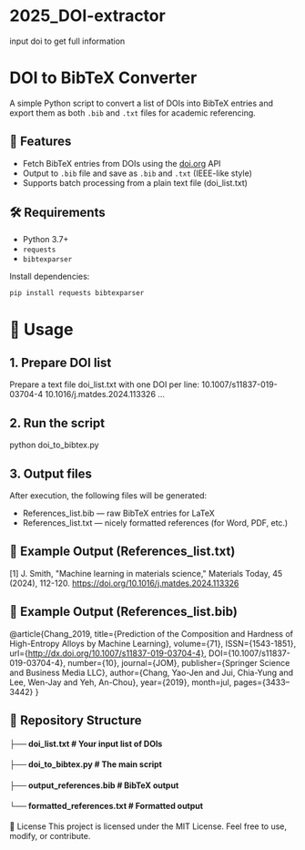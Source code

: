 # 2025_DOI-extractor
input doi to get full information

# DOI to BibTeX Converter

A simple Python script to convert a list of DOIs into BibTeX entries and export them as both `.bib` and `.txt` files for academic referencing.

## 📌 Features

- Fetch BibTeX entries from DOIs using the [doi.org](https://doi.org/) API
- Output to `.bib` file and save as `.bib` and `.txt` (IEEE-like style)
- Supports batch processing from a plain text file (doi_list.txt)

## 🛠️ Requirements

- Python 3.7+
- `requests`
- `bibtexparser`

Install dependencies:
```bash
pip install requests bibtexparser
```

# 🚀 Usage
## 1. Prepare DOI list
Prepare a text file doi_list.txt with one DOI per line:
10.1007/s11837-019-03704-4
10.1016/j.matdes.2024.113326
...
## 2. Run the script
python doi_to_bibtex.py

## 3. Output files
After execution, the following files will be generated:
 - References_list.bib — raw BibTeX entries for LaTeX
 - References_list.txt — nicely formatted references (for Word, PDF, etc.)

## 📄 Example Output (References_list.txt)
[1] J. Smith, "Machine learning in materials science," Materials Today, 45 (2024), 112-120. https://doi.org/10.1016/j.matdes.2024.113326

## 📄 Example Output (References_list.bib)
@article{Chang_2019, title={Prediction of the Composition and Hardness of High-Entropy Alloys by Machine Learning}, volume={71}, ISSN={1543-1851}, url={http://dx.doi.org/10.1007/s11837-019-03704-4}, DOI={10.1007/s11837-019-03704-4}, number={10}, journal={JOM}, publisher={Springer Science and Business Media LLC}, author={Chang, Yao-Jen and Jui, Chia-Yung and Lee, Wen-Jay and Yeh, An-Chou}, year={2019}, month=jul, pages={3433–3442} }


## 📂 Repository Structure
#### ├── doi_list.txt               # Your input list of DOIs
#### ├── doi_to_bibtex.py          # The main script
#### ├── output_references.bib     # BibTeX output
#### └── formatted_references.txt  # Formatted output

🔗 License
This project is licensed under the MIT License.
Feel free to use, modify, or contribute.
